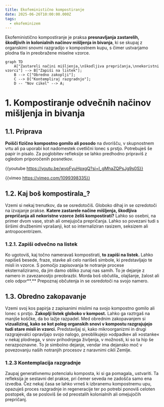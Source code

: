 ```yaml
---
title: Ekofeministično kompostiranje
date: 2025-06-26T10:00:00.000Z
tags:
  - ekofeminizem
---
```

Ekofeministično kompostiranje je praksa **presnavljanja zastarelih, škodljivih in kolonialnih načinov mišljenja in bivanja**, ki se skupaj z organskimi snovmi razgradijo v kompostnem kupu, s čimer ustvarjamo plodna tla in preobražene miselne vzorce.

```mermaid
graph TD
    A["Zastareli načini mišljenja,\nškodljiva prepričanja,\nnekoristni vzorci"] --> B["Zapiši na listek"];
    B --> C["Obredno zakoplji"];
    C --> D["Kontempliraj razgradnjo"];
    D -- "Nov cikel" --> A; 
```

# 1. Kompostiranje odvečnih načinov mišljenja in bivanja

## 1.1. Priprava

**Poišči fizično kompostno gomilo ali posodo** na dvorišču, v skupnostnem vrtu ali pa uporabi kot nadomestek cvetlični lonec s prstjo. Potrebuješ še papir in pisalo. Za poglobitev refleksije se lahko predhodno pripraviš z ogledom priporočenih posnetkov.

{{youtube https://youtu.be/wvpFyuHpxgQ?si=I_gMhaZQPsJg9s0S}}

{{vimeo https://vimeo.com/1099398335}}

## 1.2. Kaj boš kompostirala_?

Vzemi si nekaj trenutkov, da se osredotočiš. Globoko dihaj in se ozredotoči na izvajanje prakse. **Katere zastarele načine mišljenja, škodljiva prepričanja ali nekoristne vzorce želiš kompostirati?** Lahko so osebni, na primer dvom vase, strah ali omejujoča prepričanja. Lahko so povezani tudi s širšimi družbenimi vprašanji, kot so internaliziran rasizem, seksizem ali antropocentrizem. 

### 1.2.1. Zapiši odvečno na listek

Ko ugotoviš, kaj točno nameravaš kompostirati, **to zapiši na listek.** Lahko napišeš besede, fraze, stavke ali celo narišeš simbole, ki predstavljajo te misli in vzorce. S pomočjo zapisovanja te notranje procese eksternaliziramo, da jim damo obliko zunaj nas samih. To je dejanje z namero in zavezanostjo preobrazbi. Morda boš občutila_ olajšanje, žalost ali celo odpor**.** Prepoznaj občutenja in se osredotoči na svojo namero.

## 1.3. Obredno zakopavanje

Vzemi svoj kos papirja z zapisanimi mislimi na svojo kompostno gomilo ali lonec s prstjo. **Zakoplji listek globoko v kompost.** Lahko ga raztrgaš na manjše koščke, da bo lažje razpadel. Med obrednim zakopavanjem si **vizualiziraj, kako se kot poleg organskih snovi v kompostu razgrajujejo tudi stare misli in vzorci.** Predstavljaj si, kako mikroorganizmi in drugi razgrajevalci opravljajo svojo nalogo, preoblikujejo »odpadke« ali »ostanke« v nekaj plodnega, v snov prihodnjega življenja, v možnosti, ki so ta hip še nerazpoznavne. To je simbolno dejanje, vendar ima dejansko moč v povezovanju naših notranjih procesov z naravnimi cikli Zemlje.

### 1.2.3 Kontemplacija razgradnje

Zaupaj generativnemu potencialu komposta, ki si ga pomagala_ ustvariti. Ta refleksija je sestavni del prakse, pri čemer seveda ne zadošča samo ena izvedba. Čez nekaj časa se lahko vrneš k izbranemu kompostnemu upu, opazuješ proces razgradnje in regeneracije ter po potrebi ponoviš celoten postopek, da se posloviš še od preostalih kolonialnih ali omejujočih prepričanj.